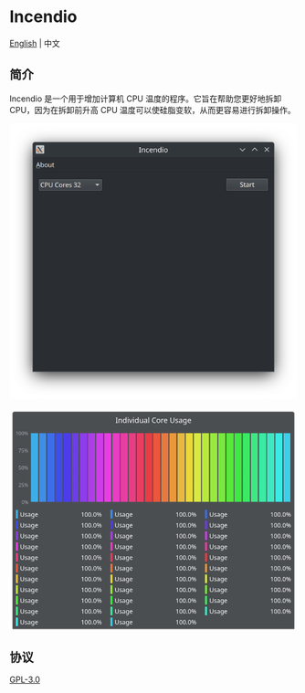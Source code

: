# Incendio

[English](./README.md) | 中文

## 简介

Incendio 是一个用于增加计算机 CPU 温度的程序。它旨在帮助您更好地拆卸 CPU，因为在拆卸前升高 CPU 温度可以使硅脂变软，从而更容易进行拆卸操作。

![](./app.png)

![](./usage.png)

## 协议

[GPL-3.0](LICENSE)
